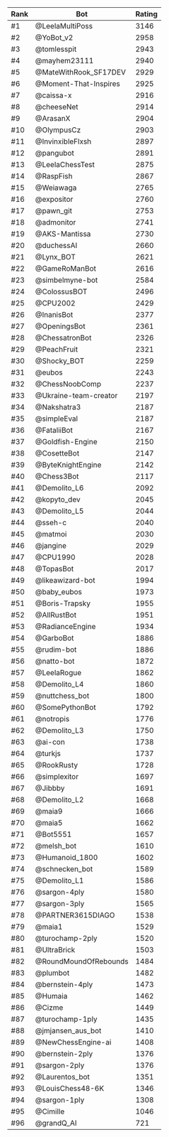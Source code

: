 Rank|Bot|Rating
---|---|---
#1|@LeelaMultiPoss|3146
#2|@YoBot_v2|2958
#3|@tomlesspit|2943
#4|@mayhem23111|2940
#5|@MateWithRook_SF17DEV|2929
#6|@Moment-That-Inspires|2925
#7|@caissa-x|2916
#8|@cheeseNet|2914
#9|@ArasanX|2904
#10|@OlympusCz|2903
#11|@InvinxibleFlxsh|2897
#12|@pangubot|2891
#13|@LeelaChessTest|2875
#14|@RaspFish|2867
#15|@Weiawaga|2765
#16|@expositor|2760
#17|@pawn_git|2753
#18|@admonitor|2741
#19|@AKS-Mantissa|2730
#20|@duchessAI|2660
#21|@Lynx_BOT|2621
#22|@GameRoManBot|2616
#23|@simbelmyne-bot|2584
#24|@ColossusBOT|2496
#25|@CPU2002|2429
#26|@InanisBot|2377
#27|@OpeningsBot|2361
#28|@ChessatronBot|2326
#29|@PeachFruit|2321
#30|@Shocky_BOT|2259
#31|@eubos|2243
#32|@ChessNoobComp|2237
#33|@Ukraine-team-creator|2197
#34|@Nakshatra3|2187
#35|@simpleEval|2187
#36|@FataliiBot|2167
#37|@Goldfish-Engine|2150
#38|@CosetteBot|2147
#39|@ByteKnightEngine|2142
#40|@Chess3Bot|2117
#41|@Demolito_L6|2092
#42|@kopyto_dev|2045
#43|@Demolito_L5|2044
#44|@sseh-c|2040
#45|@matmoi|2030
#46|@jangine|2029
#47|@CPU1990|2028
#48|@TopasBot|2017
#49|@likeawizard-bot|1994
#50|@baby_eubos|1973
#51|@Boris-Trapsky|1955
#52|@AllRustBot|1951
#53|@RadianceEngine|1934
#54|@GarboBot|1886
#55|@rudim-bot|1886
#56|@natto-bot|1872
#57|@LeelaRogue|1862
#58|@Demolito_L4|1860
#59|@nuttchess_bot|1800
#60|@SomePythonBot|1792
#61|@notropis|1776
#62|@Demolito_L3|1750
#63|@ai-con|1738
#64|@turkjs|1737
#65|@RookRusty|1728
#66|@simplexitor|1697
#67|@Jibbby|1691
#68|@Demolito_L2|1668
#69|@maia9|1666
#70|@maia5|1662
#71|@Bot5551|1657
#72|@melsh_bot|1610
#73|@Humanoid_1800|1602
#74|@schnecken_bot|1589
#75|@Demolito_L1|1586
#76|@sargon-4ply|1580
#77|@sargon-3ply|1565
#78|@PARTNER3615DIAGO|1538
#79|@maia1|1529
#80|@turochamp-2ply|1520
#81|@UltraBrick|1503
#82|@RoundMoundOfRebounds|1484
#83|@plumbot|1482
#84|@bernstein-4ply|1473
#85|@Humaia|1462
#86|@Cizme|1449
#87|@turochamp-1ply|1435
#88|@jmjansen_aus_bot|1410
#89|@NewChessEngine-ai|1408
#90|@bernstein-2ply|1376
#91|@sargon-2ply|1376
#92|@Laurentos_bot|1351
#93|@LouisChess48-6K|1346
#94|@sargon-1ply|1308
#95|@Cimille|1046
#96|@grandQ_AI|721
